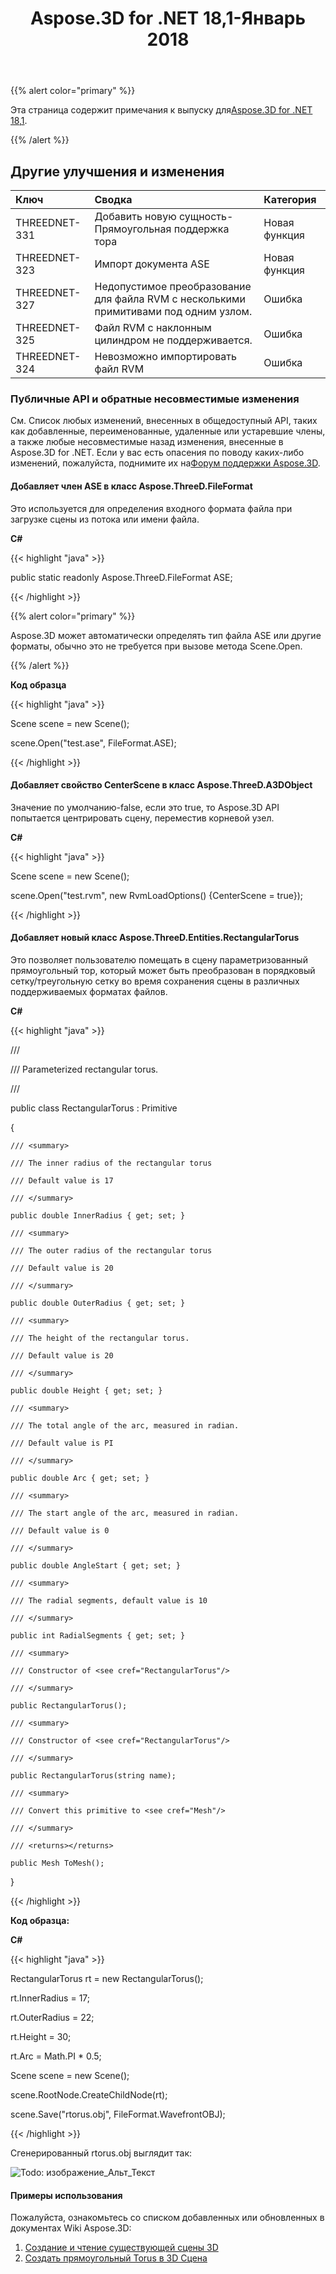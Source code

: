 ﻿---
title: Aspose.3D for .NET 18,1-Январь 2018
type: docs
weight: 120
url: /ru/net/aspose-3d-for-net-18-1-january-2018/
---
{{% alert color="primary" %}} 

Эта страница содержит примечания к выпуску для[Aspose.3D for .NET 18,1](https://www.nuget.org/packages/Aspose.3D/18.1.0).

{{% /alert %}} 
## **Другие улучшения и изменения**

|**Ключ**|**Сводка**|**Категория**|
|:- |:- |:- |
|THREEDNET-331|Добавить новую сущность-Прямоугольная поддержка тора|Новая функция|
|THREEDNET-323|Импорт документа ASE|Новая функция|
|THREEDNET-327|Недопустимое преобразование для файла RVM с несколькими примитивами под одним узлом.|Ошибка|
|THREEDNET-325|Файл RVM с наклонным цилиндром не поддерживается.|Ошибка|
|THREEDNET-324|Невозможно импортировать файл RVM|Ошибка|
### **Публичные API и обратные несовместимые изменения**
См. Список любых изменений, внесенных в общедоступный API, таких как добавленные, переименованные, удаленные или устаревшие члены, а также любые несовместимые назад изменения, внесенные в Aspose.3D for .NET. Если у вас есть опасения по поводу каких-либо изменений, пожалуйста, поднимите их на[Форум поддержки Aspose.3D](https://forum.aspose.com/c/3d/18).
#### **Добавляет член ASE в класс Aspose.ThreeD.FileFormat**
Это используется для определения входного формата файла при загрузке сцены из потока или имени файла.

**C#**

{{< highlight "java" >}}

 public static readonly Aspose.ThreeD.FileFormat ASE;

{{< /highlight >}}

{{% alert color="primary" %}} 

Aspose.3D может автоматически определять тип файла ASE или другие форматы, обычно это не требуется при вызове метода Scene.Open.

{{% /alert %}} 

**Код образца**

{{< highlight "java" >}}

 Scene scene = new Scene();

scene.Open("test.ase", FileFormat.ASE);

{{< /highlight >}}
#### **Добавляет свойство CenterScene в класс Aspose.ThreeD.A3DObject**
Значение по умолчанию-false, если это true, то Aspose.3D API попытается центрировать сцену, переместив корневой узел.

**C#**

{{< highlight "java" >}}

 Scene scene = new Scene();

scene.Open("test.rvm", new RvmLoadOptions() {CenterScene = true});

{{< /highlight >}}
#### **Добавляет новый класс Aspose.ThreeD.Entities.RectangularTorus**
Это позволяет пользователю помещать в сцену параметризованный прямоугольный тор, который может быть преобразован в порядковый сетку/треугольную сетку во время сохранения сцены в различных поддерживаемых форматах файлов.

**C#**

{{< highlight "java" >}}

 /// <summary>

/// Parameterized rectangular torus.

/// </summary>

public class RectangularTorus : Primitive

{

    /// <summary>

    /// The inner radius of the rectangular torus

    /// Default value is 17

    /// </summary>

    public double InnerRadius { get; set; }

    /// <summary>

    /// The outer radius of the rectangular torus

    /// Default value is 20

    /// </summary>

    public double OuterRadius { get; set; }

    /// <summary>

    /// The height of the rectangular torus.

    /// Default value is 20

    /// </summary>

    public double Height { get; set; }

    /// <summary>

    /// The total angle of the arc, measured in radian.

    /// Default value is PI

    /// </summary>

    public double Arc { get; set; }

    /// <summary>

    /// The start angle of the arc, measured in radian.

    /// Default value is 0

    /// </summary>

    public double AngleStart { get; set; }

    /// <summary>

    /// The radial segments, default value is 10

    /// </summary>

    public int RadialSegments { get; set; }

    /// <summary>

    /// Constructor of <see cref="RectangularTorus"/>

    /// </summary>

    public RectangularTorus();

    /// <summary>

    /// Constructor of <see cref="RectangularTorus"/>

    /// </summary>

    public RectangularTorus(string name);

    /// <summary>

    /// Convert this primitive to <see cref="Mesh"/>

    /// </summary>

    /// <returns></returns>

    public Mesh ToMesh();

}

{{< /highlight >}}

**Код образца:**

**C#**

{{< highlight "java" >}}

 RectangularTorus rt = new RectangularTorus();

rt.InnerRadius = 17;

rt.OuterRadius = 22;

rt.Height = 30;

rt.Arc = Math.PI * 0.5;

Scene scene = new Scene();

scene.RootNode.CreateChildNode(rt);

scene.Save("rtorus.obj", FileFormat.WavefrontOBJ);

{{< /highlight >}}

Сгенерированный rtorus.obj выглядит так:

![Todo: изображение_Альт_Текст](aspose-3d-for-net-18-1-january-2018_1.png)
#### **Примеры использования**
Пожалуйста, ознакомьтесь со списком добавленных или обновленных в документах Wiki Aspose.3D:

1. [Создание и чтение существующей сцены 3D](/3d/ru/net/create-and-read-an-existing-3d-scene/)
1. [Создать прямоугольный Torus в 3D Сцена](/3d/ru/net/create-rectangular-torus-in-3d-scene/)

